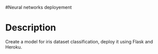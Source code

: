 #Neural networks deployement
# Description

Create a model for iris dataset classification, deploy it using Flask and Heroku.
